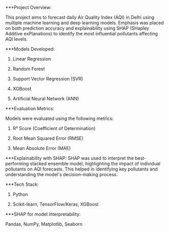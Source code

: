 ***Project Overview:

This project aims to forecast daily Air Quality Index (AQI) in Delhi using multiple machine learning and deep learning models. Emphasis was placed on both prediction accuracy and explainability using SHAP (SHapley Additive exPlanations) to identify the most influential pollutants affecting AQI levels.

***Models Developed:

  1. Linear Regression

  2. Random Forest

  3. Support Vector Regression (SVR)

  4. XGBoost

  5. Artificial Neural Network (ANN)


***Evaluation Metrics:

Models were evaluated using the following metrics:

1. R² Score (Coefficient of Determination)

2. Root Mean Squared Error (RMSE)

3. Mean Absolute Error (MAE)



***Explainability with SHAP:
SHAP was used to interpret the best-performing stacked ensemble model, highlighting the impact of individual pollutants on AQI forecasts. This helped in identifying key pollutants and understanding the model's decision-making process.


***Tech Stack:

1. Python

2. Scikit-learn, TensorFlow/Keras, XGBoost

***SHAP for model interpretability:

Pandas, NumPy, Matplotlib, Seaborn

